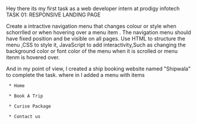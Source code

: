 Hey there its my first task as a web developer intern at prodigy infotech 
TASK 01:  RESPONSIVE LANDING PAGE 

Create a intractive navigation menu that changes colour or style when schorrlled or when hovering over a menu item .
The navigation menu should have fixed position and be visible on all pages.
Use HTML to structure the menu ,CSS to style it, JavaScript to add interactivity,Such as changing the background color or font color of the menu when it is scrolled or menu itenm is hovered over.


And in my point of view, I created a ship booking website named "Shipwala" to complete the task.
where in I added a menu with items
     
     * Home 
     
     * Book A Trip
     
     * Curise Package
     
     * Contact us 
 




